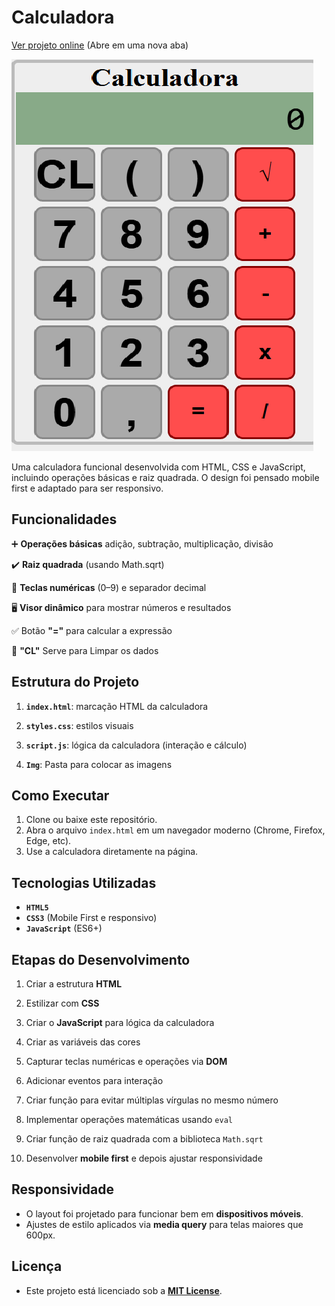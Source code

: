 
# Calculadora 

[Ver projeto online](https://calculadora-cmvf.vercel.app/) (Abre em uma nova aba)

![Calculadora](./img/Calculadora.png)

Uma calculadora funcional desenvolvida com HTML, CSS e JavaScript, incluindo operações básicas e raiz quadrada.
 O design foi pensado mobile first e adaptado para ser responsivo.

## Funcionalidades

➕ **Operações básicas** adição, subtração, multiplicação, divisão

✔️️ **Raiz quadrada** (usando Math.sqrt)

🔢 **Teclas numéricas** (0–9) e separador decimal

🖥 **Visor dinâmico** para mostrar números e resultados

✅ Botão **"="** para calcular a expressão

🧹 **"CL"** Serve para Limpar os dados

## Estrutura do Projeto

1. **`index.html`**: marcação HTML da calculadora

2. **`styles.css`**: estilos visuais

3. **`script.js`**:  lógica da calculadora (interação e cálculo)

4. **`Img`**: Pasta para colocar as imagens

## Como Executar

1. Clone ou baixe este repositório.  
2. Abra o arquivo `index.html` em um navegador moderno (Chrome, Firefox, Edge, etc).  
3. Use a calculadora diretamente na página.

## Tecnologias Utilizadas

- **`HTML5`**  
- **`CSS3`** (Mobile First e responsivo)  
- **`JavaScript`** (ES6+)


##  Etapas do Desenvolvimento

1. Criar a estrutura **HTML**

2. Estilizar com **CSS**

3. Criar o **JavaScript** para lógica da calculadora

4. Criar as variáveis das cores

5. Capturar teclas numéricas e operações via **DOM**

6. Adicionar eventos para interação

7. Criar função para evitar múltiplas vírgulas no mesmo número

8. Implementar operações matemáticas usando `eval`

9. Criar função de raiz quadrada com a biblioteca `Math.sqrt`

10. Desenvolver **mobile first** e depois ajustar responsividade

##  Responsividade

- O layout foi projetado para funcionar bem em **dispositivos móveis**.
- Ajustes de estilo aplicados via **media query** para telas maiores que 600px.


## Licença

- Este projeto está licenciado sob a **[MIT License](LICENSE)**.







